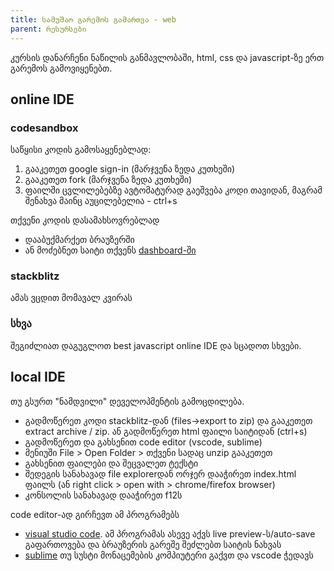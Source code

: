 ```yaml
---
title: სამუშაო გარემოს გამართვა - web
parent: რესურსები
--- 
```


კურსის დანარჩენი ნაწილის განმავლობაში, html, css და javascript-ზე ერთ გარემოს გამოვიყენებთ. 


## online IDE

### codesandbox
საწყისი კოდის გამოსაყენებლად:
1. გააკეთეთ google sign-in (მარჯვენა ზედა კუთხეში)
2. გააკეთეთ fork (მარჯვენა ზედა კუთხეში)
3. ფაილში ცვლილებებზე ავტომატურად გაეშვება კოდი თავიდან, მაგრამ შენახვა მაინც აუცილებელია - ctrl+s

თქვენი კოდის დასამახსოვრებლად 
- დააბუქმარქეთ ბრაუზერში
- ან მოძებნეთ საიტი თქვენს [dashboard-ში](https://codesandbox.io/dashboard/home) 

### stackblitz
ამას ვცდით მომავალ კვირას

### სხვა
შეგიძლიათ დაგუგლოთ best javascript online IDE და სცადოთ სხვები.

## local IDE
თუ გსურთ "ნამდვილი" დეველოპმენტის გამოცდილება.

- გადმოწერეთ კოდი stackblitz-დან (files->export to zip) და გააკეთეთ extract archive / zip. ან გადმოწერეთ html ფაილი საიტიდან (ctrl+s) 
- გადმოწერეთ და გახსენით code editor (vscode, sublime)
- მენიუში File > Open Folder > თქვენი სადაც unzip გააკეთეთ
- გახსენით ფაილები და შეცვალეთ ტექსტი
- შედეგის სანახავად file explorerდან ორჯერ დააჭირეთ index.html ფაილს (ან right click > open with > chrome/firefox browser)
- კონსოლის სანახავად დააჭირეთ f12ს

code editor-ად გირჩევთ ამ პროგრამებს
- [visual studio code](https://code.visualstudio.com/). ამ პროგრამას ასევე აქვს live preview-ს/auto-save გაფართოვება და ბრაუზერის გარეშე შეძლებთ საიტის ნახვას
- [sublime](https://www.sublimetext.com/) თუ სუსტი მონაცემების კომპიუტერი გაქვთ და vscode ჭედავს 

